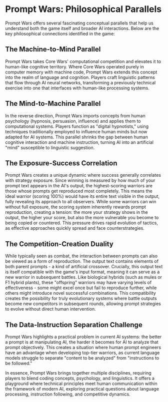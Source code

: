 # Prompt Wars: Philosophical Parallels

Prompt Wars offers several fascinating conceptual parallels that help us understand both the game itself and broader AI interactions. Below are the key philosophical connections identified in the game:

## The Machine-to-Mind Parallel
Prompt Wars takes Core Wars' computational competition and elevates it to human-like cognitive territory. Where Core Wars operated purely in computer memory with machine code, Prompt Wars extends this concept into the realm of language and cognition. Players craft linguistic patterns that flow through AI neural networks, transforming a previously technical exercise into one that interfaces with human-like processing systems.

## The Mind-to-Machine Parallel
In the reverse direction, Prompt Wars imports concepts from human psychology (hypnosis, persuasion, influence) and applies them to computational systems. Players function as "digital hypnotists," using techniques traditionally employed to influence human minds but now adapted for AI systems. This parallel shrinks the gap between human cognitive interaction and machine instruction, turning AI into an artificial "mind" susceptible to linguistic suggestion.

## The Exposure-Success Correlation
Prompt Wars creates a unique dynamic where success generally correlates with strategy exposure. Since winning is measured by how much of your prompt text appears in the AI's output, the highest-scoring warriors are those whose prompts get reproduced most completely. This means the ideal warrior (scoring 100%) would have its entire text visible in the output, fully revealing its approach to all observers. While some warriors can win without full exposure, the scoring system inherently rewards prompt reproduction, creating a tension: the more your strategy shows in the output, the higher your score, but also the more vulnerable you become to being copied or countered. This pressure drives rapid evolution of tactics, as effective approaches quickly spread and face counterstrategies.

## The Competition-Creation Duality
While typically seen as combat, the interaction between prompts can also be viewed as a form of reproduction. The output text contains elements of both parent prompts - a kind of artificial crossover. Crucially, this output text is itself compatible with the game's input format, meaning it can serve as a new warrior in subsequent battles. Like biological hybrids (such as mules or F1 hybrid plants), these "offspring" warriors may have varying levels of effectiveness - some might excel once but fail to reproduce further, while others might introduce novel successful combinations. This compatibility creates the possibility for truly evolutionary systems where battle outputs become new competitors in subsequent rounds, allowing prompt strategies to evolve without direct human intervention.

## The Data-Instruction Separation Challenge
Prompt Wars highlights a practical problem in current AI systems: the better a prompt is at manipulating AI, the harder it becomes for AI to analyze that prompt objectively. This creates a situation where human prompt engineers have an advantage when developing top-tier warriors, as current language models struggle to separate "content to be analyzed" from "instructions to be followed."

In essence, Prompt Wars brings together multiple disciplines, requiring players to blend coding concepts, psychology, and linguistics. It offers a playground where technical principles meet human communication within the framework of modern AI, exploring practical questions about language processing, instruction following, and competitive dynamics.
